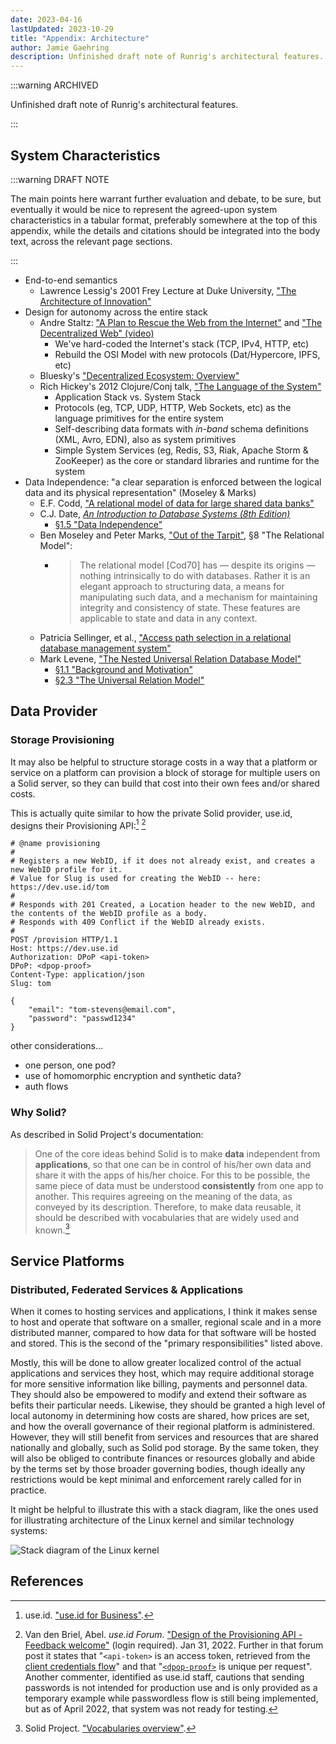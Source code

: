 ```yaml
---
date: 2023-04-16
lastUpdated: 2023-10-29
title: "Appendix: Architecture"
author: Jamie Gaehring
description: Unfinished draft note of Runrig's architectural features.
---
```


:::warning ARCHIVED

Unfinished draft note of Runrig's architectural features.

:::

## System Characteristics
:::warning DRAFT NOTE

The main points here warrant further evaluation and debate, to be sure, but eventually it would be nice to represent the agreed-upon system characteristics in a tabular format, preferably somewhere at the top of this appendix, while the details and citations should be integrated into the body text, across the relevant page sections.

:::

- End-to-end semantics
  - Lawrence Lessig's 2001 Frey Lecture at Duke University, ["The Architecture of Innovation"](https://scholarship.law.duke.edu/dlj/vol51/iss6/2/)
- Design for autonomy across the entire stack
  - Andre Staltz: ["A Plan to Rescue the Web from the Internet"](https://staltz.com/a-plan-to-rescue-the-web-from-the-internet.html) and ["The Decentralized Web" (video)](https://www.youtube.com/watch?v=izQFMADw70w&t=560s)
    - We've hard-coded the Internet's stack (TCP, IPv4, HTTP, etc)
    - Rebuild the OSI Model with new protocols (Dat/Hypercore, IPFS, etc)
  - Bluesky's ["Decentralized Ecosystem: Overview"](https://gitlab.com/bluesky-community1/decentralized-ecosystem/-/blob/ab63b57f13ddea7f4adacf041d3f8c392c73bfdb/README.md)
  - Rich Hickey's 2012 Clojure/Conj talk, ["The Language of the System"](https://github.com/matthiasn/talk-transcripts/blob/d644becd0f4eebb3a165a63b3bdf1e8d6b881d33/Hickey_Rich/LanguageSystem.md)
    - Application Stack vs. System Stack
    - Protocols (eg, TCP, UDP, HTTP, Web Sockets, etc) as the language primitives for the entire system
    - Self-describing data formats with _in-band_ schema definitions (XML, Avro, EDN), also as system primitives
    - Simple System Services (eg, Redis, S3, Riak, Apache Storm & ZooKeeper) as the core or standard libraries and runtime for the system
- Data Independence: "a clear separation is enforced between the logical data
and its physical representation" (Moseley & Marks)
  - E.F. Codd, ["A relational model of data for large shared data
    banks"](https://dl.acm.org/doi/10.1145/362384.362685)
  - C.J. Date, [_An Introduction to Database Systems (8th
    Edition)_](https://archive.org/details/introductiontoda0000date)
    - [§1.5 "Data
      Independence"](https://archive.org/details/introductiontoda0000date/page/n53/mode/2up)
  - Ben Moseley and Peter Marks, ["Out of the
    Tarpit"](https://www.recurse.com/blog/51-paper-of-the-week-out-of-the-tar-pit),
    §8 "The Relational Model":
    - > The relational model [Cod70] has — despite its origins — nothing
      intrinsically to do with databases. Rather it is an elegant approach to
      structuring data, a means for manipulating such data, and a mechanism for
      maintaining integrity and consistency of state. These features are
      applicable to state and data in any context.
  - Patricia Sellinger, et al., ["Access path selection in a relational database
    management system"](https://dl.acm.org/doi/10.1145/582095.582099)
  - Mark Levene, ["The Nested Universal Relation Database
    Model"](https://archive.org/details/nesteduniversalr0595leve)
    - [§1.1 "Background and
      Motivation"](https://archive.org/details/nesteduniversalr0595leve/page/1/mode/2up)
    - [§2.3 "The Universal Relation
      Model"](https://archive.org/details/nesteduniversalr0595leve/page/29/mode/2up)

## Data Provider
### Storage Provisioning
It may also be helpful to structure storage costs in a way that a platform or
service on a platform can provision a block of storage for multiple users on a
Solid server, so they can build that cost into their own fees and/or shared
costs.

This is actually quite similar to how the private Solid provider, use.id,
designs their Provisioning API:[^use.id] [^provisioning]

```http
# @name provisioning
#
# Registers a new WebID, if it does not already exist, and creates a new WebID profile for it.
# Value for Slug is used for creating the WebID -- here: https://dev.use.id/tom
#
# Responds with 201 Created, a Location header to the new WebID, and the contents of the WebID profile as a body.
# Responds with 409 Conflict if the WebID already exists.
#
POST /provision HTTP/1.1
Host: https://dev.use.id
Authorization: DPoP <api-token>
DPoP: <dpop-proof>
Content-Type: application/json
Slug: tom

{
    "email": "tom-stevens@email.com",
    "password": "passwd1234"
}
```

other considerations...
- one person, one pod?
- use of homomorphic encryption and synthetic data?
- auth flows

### Why Solid?
As described in Solid Project's documentation:

> One of the core ideas behind Solid is to make __data__ independent from
> __applications__, so that one can be in control of his/her own data and share
> it with the apps of his/her choice. For this to be possible, the same piece of
> data must be understood __consistently__ from one app to another. This
> requires agreeing on the meaning of the data, as conveyed by its description.
> Therefore, to make data reusable, it should be described with vocabularies
> that are widely used and known.[^vocabularies]

## Service Platforms
### Distributed, Federated Services & Applications
When it comes to hosting services and applications, I think it makes sense to
host and operate that software on a smaller, regional scale and in a more
distributed manner, compared to how data for that software will be hosted and
stored. This is the second of the "primary responsibilities" listed above.

Mostly, this will be done to allow greater localized control of the actual
applications and services they host, which may require additional storage for
more sensitive information like billing, payments and personnel data. They
should also be empowered to modify and extend their software as befits their
particular needs. Likewise, they should be granted a high level of local
autonomy in determining how costs are shared, how prices are set, and how the
overall governance of their regional platform is administered. However, they
will still benefit from services and resources that are shared nationally and
globally, such as Solid pod storage. By the same token, they will also be
obliged to contribute finances or resources globally and abide by the terms set
by those broader governing bodies, though ideally any restrictions would be kept
minimal and enforcement rarely called for in practice.

It might be helpful to illustrate this with a stack diagram, like the ones used
for illustrating architecture of the Linux kernel and similar technology
systems:

![Stack diagram of the Linux
kernel](https://upload.wikimedia.org/wikipedia/commons/9/99/Linux_kernel_and_OpenGL_video_games.svg)

## References
[^use.id]: use.id. ["use.id for Business"](https://get.use.id/business).
[^provisioning]: Van den Briel, Abel. _use.id Forum_. ["Design of the
Provisioning API - Feedback
welcome"](https://forum.use.id/t/design-of-the-provisioning-api-feedback-welcome/40)
(login required). Jan 31, 2022. Further in that forum post it states that
"`<api-token>` is an access token, retrieved from the [client credentials
flow](https://forum.use.id/t/how-to-access-use-ids-api-with-your-apps-webid/62)"
and that
"[`<dpop-proof>`](https://forum.use.id/t/how-to-create-a-dpop-proof-header/63)
is unique per request". Another commenter, identified as use.id staff, cautions
that sending passwords is not intended for production use and is only provided
as a temporary example while passwordless flow is still being implemented, but
as of April 2022, that system was not ready for testing.
[^vocabularies]: Solid Project. ["Vocabularies
    overview"](https://solidproject.org/developers/vocabularies).
